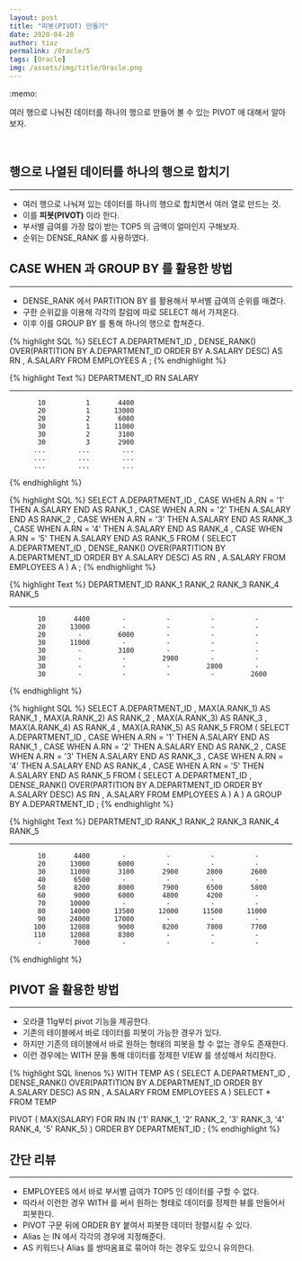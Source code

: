 ```yaml
---
layout: post
title: "피봇(PIVOT) 만들기"
date: 2020-04-20
author: tiaz
permalink: /Oracle/5
tags: [Oracle]
img: /assets/img/title/Oracle.png
---
```

<div class="callout">
:memo:
  <p>여러 행으로 나눠진 데이터를 하나의 행으로 만들어
  볼 수 있는 PIVOT 에 대해서 알아보자. 
  </p>
</div>

<br/>

## 행으로 나열된 데이터를 하나의 행으로 합치기
---
 - 여러 행으로 나눠져 있는 데이터를 하나의 행으로 합치면서 여러 열로 만드는 것.
 - 이를 **피봇(PIVOT)** 이라 한다.
 - 부서별 급여를 가장 많이 받는 TOP5 의 금액이 얼마인지 구해보자.
 - 순위는 DENSE_RANK 를 사용하였다.

## CASE WHEN 과 GROUP BY 를 활용한 방법
---
 - DENSE_RANK 에서 PARTITION BY 를 활용해서 부서별 급여의 순위를 매겼다.
 - 구한 순위값을 이용해 각각의 칼럼에 따로 SELECT 해서 가져온다.
 - 이후 이를 GROUP BY 를 통해 하나의 행으로 합쳐준다.

{% highlight SQL %}
SELECT
       A.DEPARTMENT_ID
     , DENSE_RANK() OVER(PARTITION BY A.DEPARTMENT_ID ORDER BY A.SALARY DESC) AS RN
     , A.SALARY
  FROM EMPLOYEES A
;
{% endhighlight %}

{% highlight Text %}
DEPARTMENT_ID         RN     SALARY
------------- ---------- ----------
           10          1       4400
           20          1      13000
           20          2       6000
           30          1      11000
           30          2       3100
           30          3       2900
          ...        ...        ...
          ...        ...        ...
          ...        ...        ...
{% endhighlight %} 

{% highlight SQL %}
SELECT
       A.DEPARTMENT_ID
     , CASE WHEN A.RN = '1' THEN A.SALARY END AS RANK_1
     , CASE WHEN A.RN = '2' THEN A.SALARY END AS RANK_2
     , CASE WHEN A.RN = '3' THEN A.SALARY END AS RANK_3
     , CASE WHEN A.RN = '4' THEN A.SALARY END AS RANK_4
     , CASE WHEN A.RN = '5' THEN A.SALARY END AS RANK_5
  FROM (
        SELECT 
               A.DEPARTMENT_ID
             , DENSE_RANK() 
                  OVER(PARTITION BY A.DEPARTMENT_ID ORDER BY A.SALARY DESC) AS RN
             , A.SALARY
          FROM EMPLOYEES A
       ) A
;
{% endhighlight %}

{% highlight Text %}
DEPARTMENT_ID     RANK_1     RANK_2     RANK_3     RANK_4     RANK_5
------------- ---------- ---------- ---------- ---------- ----------
           10       4400        -          -          -          -  
           20      13000        -          -          -          -  
           20        -         6000        -          -          -  
           30      11000        -          -          -          -  
           30        -         3100        -          -          -  
           30        -          -         2900        -          -  
           30        -          -          -         2800        -  
           30        -          -          -          -         2600
{% endhighlight %}

{% highlight SQL %}
SELECT
       A.DEPARTMENT_ID
     , MAX(A.RANK_1)    AS RANK_1
     , MAX(A.RANK_2)    AS RANK_2
     , MAX(A.RANK_3)    AS RANK_3
     , MAX(A.RANK_4)    AS RANK_4
     , MAX(A.RANK_5)    AS RANK_5
  FROM (
        SELECT 
               A.DEPARTMENT_ID
             , CASE WHEN A.RN = '1' THEN A.SALARY END AS RANK_1
             , CASE WHEN A.RN = '2' THEN A.SALARY END AS RANK_2
             , CASE WHEN A.RN = '3' THEN A.SALARY END AS RANK_3
             , CASE WHEN A.RN = '4' THEN A.SALARY END AS RANK_4
             , CASE WHEN A.RN = '5' THEN A.SALARY END AS RANK_5
          FROM (
                SELECT 
                       A.DEPARTMENT_ID
                     , DENSE_RANK() 
                          OVER(PARTITION BY A.DEPARTMENT_ID ORDER BY A.SALARY DESC) AS RN
                     , A.SALARY
                  FROM EMPLOYEES A
               ) A
       ) A
 GROUP
    BY A.DEPARTMENT_ID
;
{% endhighlight %}

{% highlight Text %}
DEPARTMENT_ID     RANK_1     RANK_2     RANK_3     RANK_4     RANK_5
------------- ---------- ---------- ---------- ---------- ----------
           10       4400        -          -          -          -  
           20      13000       6000        -          -          -  
           30      11000       3100       2900       2800       2600
           40       6500        -          -          -          -  
           50       8200       8000       7900       6500       5800
           60       9000       6000       4800       4200        -  
           70      10000        -          -          -          -  
           80      14000      13500      12000      11500      11000
           90      24000      17000        -          -          -  
          100      12008       9000       8200       7800       7700
          110      12008       8300        -          -          -  
           -        7000        -          -          -          -  
{% endhighlight %}

## PIVOT 을 활용한 방법
---
 - 오라클 11g부터 pivot 기능을 제공한다.
 - 기존의 테이블에서 바로 데이터를 피봇이 가능한 경우가 있다.
 - 하지만 기존의 테이블에서 바로 원하는 형태의 피봇을 할 수 없는 경우도 존재한다.
 - 이런 경우에는 WITH 문을 통해 데이터를 정제한 VIEW 를 생성해서 처리한다.

{% highlight SQL linenos %}
WITH TEMP AS 
(
    SELECT 
            A.DEPARTMENT_ID
          , DENSE_RANK() 
               OVER(PARTITION BY A.DEPARTMENT_ID ORDER BY A.SALARY DESC) AS RN
          , A.SALARY
      FROM EMPLOYEES A
)
SELECT * FROM TEMP

PIVOT
(
      MAX(SALARY)
      FOR RN IN ('1' RANK_1, '2' RANK_2, '3' RANK_3, '4' RANK_4, '5' RANK_5)
)
ORDER 
   BY DEPARTMENT_ID
;
{% endhighlight %}

## 간단 리뷰
---
 - EMPLOYEES 에서 바로 부서별 급여가 TOP5 인 데이터를 구할 수 없다.
 - 따라서 이런한 경우 WITH 를 써서 원하는 형태로 데이터를 정제한 뷰를 만들어서 피봇한다.
 - PIVOT 구문 뒤에 ORDER BY 붙여서 피봇한 데이터 정렬시킬 수 있다.
 - Alias 는 IN 에서 각각의 경우에 지정해준다.
 - AS 키워드나 Alias 를 쌍따옴표로 묶어야 하는 경우도 있으니 유의한다.